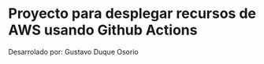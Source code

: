 # Proyecto para desplegar recursos de AWS usando Github Actions

Desarrolado por: Gustavo Duque Osorio
